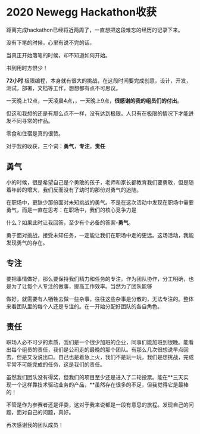 # 2020 Newegg Hackathon收获

距离完成hackathon已经将近两周了，一直想把这段难忘的经历的记录下来。

没有下笔的时候，心里有说不完的话，

当真正开始落笔的时候，却不知道如何开始。

书到用时方恨少！

**72小时** 极限编程，本身就有很大的挑战，在这段时间要完成创意，设计，开发，测试，部署，文档等工作，想想都有点不可思议。

一天晚上12点，一天凌晨4点，，一天晚上9点，**很感谢的我的组员们的付出**。

但这和我想的还是有那么点不一样，没有达到极限。人只有在极限的情况下才能迸发不同寻常的作品。

零食和住宿是真的很赞。

对于我的收获，三个词：**勇气**，**专注**，**责任**

## 勇气

小的时候，很是希望自己是个勇敢的孩子，老师和家长都教育我们要勇敢，但是随着年龄的增大，我们反而没有了幼时的那份对勇气的追随。

在职场中，更缺少那份面对未知挑战的勇气。不是在这次活动中发现在职场中需要勇气，而是一直在思考：在职场中，我们的核心竞争力是

什么？如果此时让我回答，至少有个必备的答案-**勇气**。

勇于面对挑战，接受未知任务，一定能让我们在职场中走的更远。这场活动，我能发现勇气的存在。

## 专注

要把事情做好，那么要保持我们精力和任务的专注。作为团队协作，分工明确，也是为了让每个人专注的做事，提高工作效率。当然为了团队能够

做好，就需要有人牺牲去做一些杂事，往往这些杂事是分散的，无法专注的。整体来看团队里的每个人还是专注的。在一开始分配好团队的各自角色。

## 责任

职场人必不可少的素质，我们是一个很少加班的企业，同事们能加班到很晚。能看出每个组员的责任，我们是公司走的最晚的那个团队。有那么几次很想说早点回去，但是又没说出口。自己也是着急上火，我们不是玩一玩，我们是想挑战，完成平常不可能完成的任务，这是我们的责任。



虽然我们团队没有得奖，但我们的项目至少还是进入了二轮投票。能在**三天实现一个这样靠技术驱动业务的产品，**虽然存在很多的不足，但我觉得它是最棒的！

不管是作为参赛者还是评委，这对于我来说都是一段有意思的旅程。发现自己的问题，面对自己的问题，真好。

再次感谢我的团队成员！